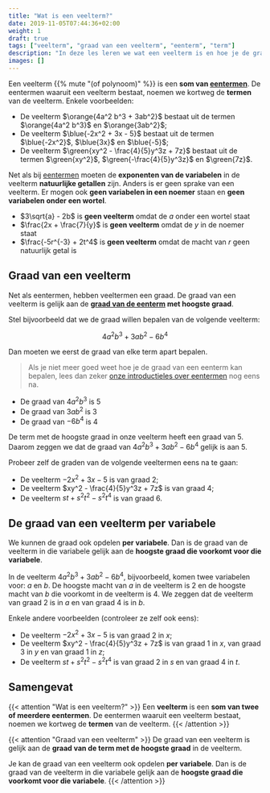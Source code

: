 ```yaml
---
title: "Wat is een veelterm?"
date: 2019-11-05T07:44:36+02:00
weight: 1
draft: true
tags: ["veelterm", "graad van een veelterm", "eenterm", "term"]
description: "In deze les leren we wat een veelterm is en hoe je de graad van eeveelterm eenvoudig kan vinden. We leren ook hoe je de graad per variabele kan vinden."
images: []
---
```

Een veelterm {{% mute "(of polynoom)" %}} is een **som van
[eentermen](../eenterm)**. De eentermen waaruit een veelterm bestaat, noemen we kortweg de **termen** van de veelterm.  Enkele voorbeelden:

* De veelterm $\orange{4a^2 b^3 + 3ab^2}$ bestaat uit de termen
  $\orange{4a^2 b^3}$ en $\orange{3ab^2}$;
* De veelterm $\blue{-2x^2 + 3x - 5}$ bestaat uit de termen $\blue{-2x^2}$, $\blue{3x}$ en $\blue{-5}$;
* De veelterm $\green{xy^2 - \frac{4}{5}y^3z + 7z}$ bestaat uit de termen $\green{xy^2}$, $\green{-\frac{4}{5}y^3z}$ en $\green{7z}$.

Net als bij [eentermen](../eenterm) moeten de **exponenten van de variabelen** in de veelterm
**natuurlijke getallen** zijn. Anders is er geen sprake van een veelterm. Er mogen ook **geen variabelen in een
noemer** staan en **geen variabelen onder een wortel**.

* $3\sqrt{a} - 2b$ is **geen veelterm** omdat de $a$ onder een wortel staat
* $\frac{2x + \frac{7}{y}$ is **geen veelterm** omdat de $y$ in de noemer staat
* $\frac{-5r^{-3} + 2t^4$ is **geen veelterm** omdat de macht van $r$ geen natuurlijk getal is

## Graad van een veelterm

Net als eentermen, hebben veeltermen een
graad. De graad van een veelterm is gelijk aan de **[graad van de
eenterm](../eenterm/#graad-van-een-eenterm) met hoogste graad**.

Stel bijvoorbeeld dat we de graad willen bepalen van de volgende veelterm:

$$4a^2 b^3 + 3ab^2 - 6b^4$$

Dan moeten we eerst de graad van elke term apart bepalen.

> Als je niet meer goed weet hoe je de graad van een eenterm kan bepalen, lees dan zeker [onze introductieles over eentermen](../eenterm/) nog eens na.

* De graad van $4a^2 b^3$ is $5$
* De graad van $3ab^2$ is $3$
* De graad van $- 6b^4$ is $4$

De term met de hoogste graad in onze veelterm heeft een graad van $5$. Daarom zeggen we dat de graad van $4a^2 b^3 + 3ab^2 - 6b^4$ gelijk is aan $5$.

Probeer zelf de graden van de volgende veeltermen eens na te gaan:

* De veelterm $-2x^2 + 3x - 5$ is van graad $2$;
* De veelterm $xy^2 - \frac{4}{5}y^3z + 7z$ is van graad $4$;
* De veelterm $st + s^2t^2 - s^2t^4$ is van graad $6$.

## De graad van een veelterm per variabele

We kunnen de graad ook opdelen **per variabele**. Dan is de graad van de
veelterm in die variabele gelijk aan de **hoogste graad die voorkomt voor die
variabele**.

In de veelterm $4a^2 b^3 + 3ab^2 - 6b^4$, bijvoorbeeld, komen twee variabelen voor: $a$ en $b$. De hoogste macht van $a$ in de veelterm is $2$ en de hoogste macht van $b$ die voorkomt in de veelterm is $4$. We zeggen dat de veelterm  van graad $2$ is in $a$ en van graad $4$ is in $b$.

Enkele andere voorbeelden (controleer ze zelf ook eens):

* De veelterm $-2x^2 + 3x - 5$ is van graad $2$ in $x$;
* De veelterm $xy^2 - \frac{4}{5}y^3z + 7z$ is van graad $1$ in $x$, van graad $3$ in $y$ en van graad $1$ in $z$;
* De veelterm $st + s^2t^2 - s^2t^4$ is van graad $2$ in $s$ en van graad $4$ in $t$.


## Samengevat

{{< attention "Wat is een veelterm?" >}}
Een **veelterm** is een **som van twee of meerdere eentermen**. De eentermen waaruit een veelterm bestaat, noemen we kortweg de **termen** van de veelterm.
{{< /attention >}}

{{< attention "Graad van een veelterm" >}}
De graad van een veelterm is gelijk aan de **graad van de term met de hoogste graad** in de veelterm.

Je kan de graad van een veelterm ook opdelen **per variabele**. Dan is de graad van de veelterm in die variabele gelijk aan de **hoogste graad die voorkomt voor die variabele**.
{{< /attention >}}

